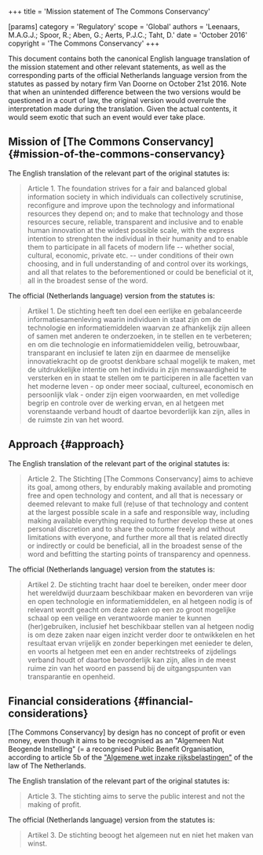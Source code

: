 +++
title = 'Mission statement of The Commons Conservancy'

[params]
    category = 'Regulatory'
    scope = 'Global'
    authors = 'Leenaars, M.A.G.J.; Spoor, R.; Aben, G.; Aerts, P.J.C.; Taht, D.'
    date = 'October 2016'
    copyright = 'The Commons Conservancy'
+++

This document contains both the canonical English language translation of the mission statement and other relevant statements, as well as the corresponding parts of the official Netherlands language version from the statutes as passed by notary firm Van Doorne on October 21st 2016. Note that when an unintended difference between the two versions would be questioned in a court of law, the original version would overrule the interpretation made during the translation. Given the actual contents, it would seem exotic that such an event would ever take place.

## Mission of [The Commons Conservancy] {#mission-of-the-commons-conservancy}

The English translation of the relevant part of the original statutes is:

> Article 1. The foundation strives for a fair and balanced global information society in which individuals can collectively scrutinise, reconfigure and improve upon the technology and informational resources they depend on; and to make that technology and those resources secure, reliable, transparent and inclusive and to enable human innovation at the widest possible scale, with the express intention to strenghten the individual in their humanity and to enable them to participate in all facets of modern life -- whether social, cultural, economic, private etc. -- under conditions of their own choosing, and in full understanding of and control over its workings, and all that relates to the beforementioned or could be beneficial ot it, all in the broadest sense of the word.

The official (Netherlands language) version from the statutes is:

> Artikel 1. De stichting heeft ten doel een eerlijke en gebalanceerde informatiesamenleving waarin individuen in staat zijn om de technologie en informatiemiddelen waarvan ze afhankelijk zijn alleen of samen met anderen te onderzoeken, in te stellen en te verbeteren; en om die technologie en informatiemiddelen veilig, betrouwbaar, transparant en inclusief te laten zijn en daarmee de menselijke innovatiekracht op de grootst denkbare schaal mogelijk te maken, met de uitdrukkelijke intentie om het individu in zijn menswaardigheid te versterken en in staat te stellen om te participeren in alle facetten van het moderne leven - op onder meer sociaal, cultureel, economisch en persoonlijk vlak - onder zijn eigen voorwaarden, en met volledige begrip en controle over de werking ervan, en al hetgeen met vorenstaande verband houdt of daartoe bevorderlijk kan zijn, alles in de ruimste zin van het woord.

## Approach {#approach}

The English translation of the relevant part of the original statutes is:

> Article 2. The Stichting [The Commons Conservancy] aims to achieve its goal, among others, by endurably making available and promoting free and open technology and content, and all that is necessary or deemed relevant to make full (re)use of that technology and content at the largest possible scale in a safe and responsible way, including making available everything required to further develop these at ones personal discretion and to share the outcome freely and without limitations with everyone, and further more all that is related directly or indirectly or could be beneficial, all in the broadest sense of the word and befitting the starting points of transparency and openness.

The official (Netherlands language) version from the statutes is:

> Artikel 2. De stichting tracht haar doel te bereiken, onder meer door het wereldwijd duurzaam beschikbaar maken en bevorderen van vrije en open technologie en informatiemiddelen, en al hetgeen nodig is of relevant wordt geacht om deze zaken op een zo groot mogelijke schaal op een veilige en verantwoorde manier te kunnen (her)gebruiken, inclusief het beschikbaar stellen van al hetgeen nodig is om deze zaken naar eigen inzicht verder door te ontwikkelen en het resultaat ervan vrijelijk en zonder beperkingen met eenieder te delen, en voorts al hetgeen met een en ander rechtstreeks of zijdelings verband houdt of daartoe bevorderlijk kan zijn, alles in de meest ruime zin van het woord en passend bij de uitgangspunten van transparantie en openheid.

## Financial considerations {#financial-considerations}

[The Commons Conservancy] by design has no concept of profit or even money, even though it aims to be recognised as an "Algemeen Nut Beogende Instelling" (= a recongnised Public Benefit Organisation, according to article 5b of the ["Algemene wet inzake rijksbelastingen"](http://wetten.overheid.nl/BWBR0002320/2016-05-01) of the law of The Netherlands.

The English translation of the relevant part of the original statutes is:

> Article 3. The stichting aims to serve the public interest and not the making of profit.

The official (Netherlands language) version from the statutes is:

> Artikel 3. De stichting beoogt het algemeen nut en niet het maken van winst.
